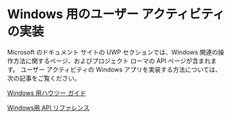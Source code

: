 # <a name="implementing-user-activities-for-windows"></a>Windows 用のユーザー アクティビティの実装

Microsoft のドキュメント サイトの UWP セクションでは、Windows 関連の操作方法に関するページ、およびプロジェクト ローマの API ページが含まれます。 ユーザー アクティビティの Windows アプリを実装する方法については、次の記事をご覧ください。

[Windows 用ハウツー ガイド](https://docs.microsoft.com/windows/uwp/launch-resume/useractivities)

[Windows用 API リファレンス](https://docs.microsoft.com/uwp/api/windows.applicationmodel.useractivities)